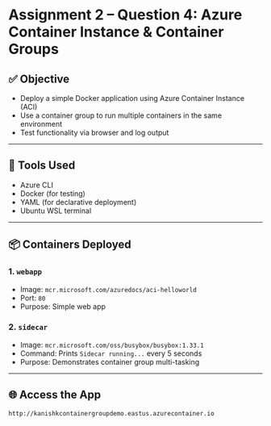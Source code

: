 # Assignment 2 – Question 4: Azure Container Instance & Container Groups

## ✅ Objective

- Deploy a simple Docker application using Azure Container Instance (ACI)
- Use a container group to run multiple containers in the same environment
- Test functionality via browser and log output

---

## 🧪 Tools Used

- Azure CLI
- Docker (for testing)
- YAML (for declarative deployment)
- Ubuntu WSL terminal

---

## 📦 Containers Deployed

### 1. `webapp`
- Image: `mcr.microsoft.com/azuredocs/aci-helloworld`
- Port: `80`
- Purpose: Simple web app

### 2. `sidecar`
- Image: `mcr.microsoft.com/oss/busybox/busybox:1.33.1`
- Command: Prints `Sidecar running...` every 5 seconds
- Purpose: Demonstrates container group multi-tasking

---

## 🌐 Access the App

```http
http://kanishkcontainergroupdemo.eastus.azurecontainer.io
